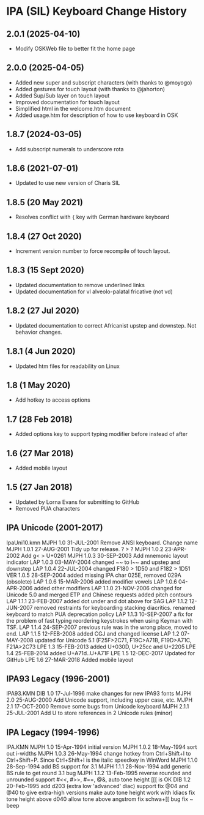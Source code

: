 IPA (SIL) Keyboard Change History
=======================

2.0.1 (2025-04-10)
------------------
* Modify OSKWeb file to better fit the home page

2.0.0 (2025-04-05)
------------------
* Added new super and subscript characters (with thanks to @moyogo)
* Added gestures for touch layout (with thanks to @jahorton)
* Added Sup/Sub layer on touch layout
* Improved documentation for touch layout
* Simplified html in the welcome.htm document
* Added usage.htm for description of how to use keyboard in OSK

1.8.7 (2024-03-05)
------------------
* Add subscript numerals to underscore rota

1.8.6 (2021-07-01)
----------------
* Updated to use new version of Charis SIL

1.8.5 (20 May 2021)
-------------------
* Resolves conflict with `{` key with German hardware keyboard

1.8.4 (27 Oct 2020)
-------------------
* Increment version number to force recompile of touch layout.

1.8.3 (15 Sept 2020)
-------------------
* Updated documentation to remove underlined links
* Updated documentation for vl alveolo-palatal fricative (not vd)

1.8.2 (27 Jul 2020)
-------------------
* Updated documentation to correct Africanist upstep and downstep. Not behavior changes.

1.8.1 (4 Jun 2020)
-------------------
* Updated htm files for readability on Linux

1.8 (1 May 2020)
-------------------
* Add hotkey to access options

1.7 (28 Feb 2018)
-------------------
* Added options key to support typing modifier before instead of after

1.6 (27 Mar 2018)
-------------------
* Added mobile layout

1.5 (27 Jan 2018)
-----------------
* Updated by Lorna Evans for submitting to GitHub
* Removed PUA characters

IPA Unicode (2001-2017)
-----------------
IpaUni10.kmn
MJPH  1.0     31-JUL-2001     Remove ANSI keyboard. Change name
MJPH  1.0.1   27-AUG-2001     Tidy up for release. ? > ?
MJPH  1.0.2   23-APR-2002     Add g< > U+0261
MJPH  1.0.3   30-SEP-2003     Add mnemonic layout indicator
LAP   1.0.3   03-MAY-2004     changed ~~ to l~~ and upstep and downstep
LAP   1.0.4   22-JUL-2004     changed F180 > 1D50 and F182 > 1D51
VER   1.0.5   28-SEP-2004     added missing IPA char 025E, removed 029A (obsolete)
LAP   1.0.6   15-MAR-2006     added modifier vowels
LAP   1.0.6   04-APR-2006     added other modifiers
LAP   1.1.0   21-NOV-2006     changed for Unicode 5.0 and merged ETP and Chinese requests
added pitch contours
LAP   1.1.1   23-FEB-2007     added dot under and dot above for SAG
LAP   1.1.2   12-JUN-2007     removed restraints for keyboarding stacking diacritics.
renamed keyboard to match PUA deprecation policy
LAP   1.1.3   10-SEP-2007     a fix for the problem of fast typing reordering keystrokes when using Keyman with TSF.
LAP   1.1.4   24-SEP-2007     previous rule was in the wrong place, moved to end.
LAP   1.1.5   12-FEB-2008     added CGJ and changed license
LAP   1.2     07-MAY-2008     updated for Unicode 5.1 (F25F>2C71, F19C>A71B, F19D>A71C, F21A>2C73
LPE   1.3     15-FEB-2013     added U+030D, U+25cc and U+2205
LPE   1.4     25-FEB-2014     added U+A71d..U+A71F
LPE   1.5     12-DEC-2017     Updated for GitHub
LPE   1.6    27-MAR-2018     Added mobile layout 

IPA93 Legacy (1996-2001)
-----------------
IPA93.KMN
DIB   1.0     17-Jul-1996     make changes for new IPA93 fonts
MJPH  2.0     25-AUG-2000     Add Unicode support, including upper case, etc.
MJPH  2.1     17-OCT-2000     Remove some bugs from Unicode keyboard
MJPH  2.1.1   25-JUL-2001     Add U to store references in 2 Unicode rules (minor)

IPA Legacy (1994-1996)
-----------------
IPA.KMN
MJPH  1.0     15-Apr-1994     initial version
MJPH  1.0.2   18-May-1994     sort out i-widths
MJPH  1.0.3   26-May-1994     change hotkey from Ctrl+Shift+I to
Ctrl+Shift+P. Since Ctrl+Shift+I is the italic
speedkey in WinWord
MJPH  1.1.0   28-Sep-1994     add BS support for 3.1
MJPH  1.1.1   28-Nov-1994     add generic BS rule to get round 3.1 bug
MJPH  1.1.2   13-Feb-1995     reverse rounded and unrounded
support #<<, #>>, #==, @&, auto tone height
[[[ is OK
DIB   1.2     20-Feb-1995     add d203 (extra low 'advanced' diac) support
fix @04 and @40 to give extra-high versions
make auto tone height work with ldiacs
fix tone height above d040
allow tone above angstrom
fix schwa+[[ bug
fix ~ beep
